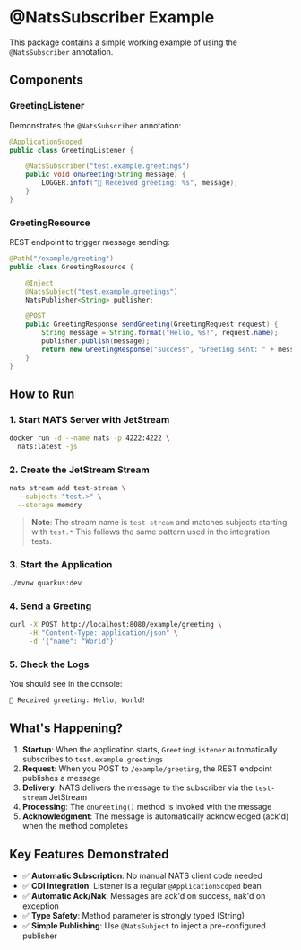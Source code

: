 # @NatsSubscriber Example

This package contains a simple working example of using the `@NatsSubscriber` annotation.

## Components

### GreetingListener
Demonstrates the `@NatsSubscriber` annotation:
```java
@ApplicationScoped
public class GreetingListener {

    @NatsSubscriber("test.example.greetings")
    public void onGreeting(String message) {
        LOGGER.infof("📩 Received greeting: %s", message);
    }
}
```

### GreetingResource
REST endpoint to trigger message sending:
```java
@Path("/example/greeting")
public class GreetingResource {

    @Inject
    @NatsSubject("test.example.greetings")
    NatsPublisher<String> publisher;

    @POST
    public GreetingResponse sendGreeting(GreetingRequest request) {
        String message = String.format("Hello, %s!", request.name);
        publisher.publish(message);
        return new GreetingResponse("success", "Greeting sent: " + message);
    }
}
```

## How to Run

### 1. Start NATS Server with JetStream
```bash
docker run -d --name nats -p 4222:4222 \
  nats:latest -js
```

### 2. Create the JetStream Stream
```bash
nats stream add test-stream \
  --subjects "test.>" \
  --storage memory
```

> **Note**: The stream name is `test-stream` and matches subjects starting with `test.*`
> This follows the same pattern used in the integration tests.

### 3. Start the Application
```bash
./mvnw quarkus:dev
```

### 4. Send a Greeting
```bash
curl -X POST http://localhost:8080/example/greeting \
     -H "Content-Type: application/json" \
     -d '{"name": "World"}'
```

### 5. Check the Logs
You should see in the console:
```
📩 Received greeting: Hello, World!
```

## What's Happening?

1. **Startup**: When the application starts, `GreetingListener` automatically subscribes to `test.example.greetings`
2. **Request**: When you POST to `/example/greeting`, the REST endpoint publishes a message
3. **Delivery**: NATS delivers the message to the subscriber via the `test-stream` JetStream
4. **Processing**: The `onGreeting()` method is invoked with the message
5. **Acknowledgment**: The message is automatically acknowledged (ack'd) when the method completes

## Key Features Demonstrated

- ✅ **Automatic Subscription**: No manual NATS client code needed
- ✅ **CDI Integration**: Listener is a regular `@ApplicationScoped` bean
- ✅ **Automatic Ack/Nak**: Messages are ack'd on success, nak'd on exception
- ✅ **Type Safety**: Method parameter is strongly typed (String)
- ✅ **Simple Publishing**: Use `@NatsSubject` to inject a pre-configured publisher
